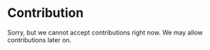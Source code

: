 # Contribution

Sorry, but we cannot accept contributions right now. We may allow contributions later on.
